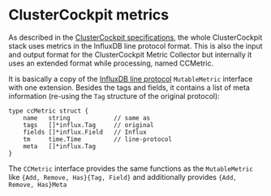 # ClusterCockpit metrics

As described in the [ClusterCockpit specifications](https://github.com/ClusterCockpit/cc-specifications), the whole ClusterCockpit stack uses metrics in the InfluxDB line protocol format. This is also the input and output format for the ClusterCockpit Metric Collector but internally it uses an extended format while processing, named CCMetric.

It is basically a copy of the [InfluxDB line protocol](https://github.com/influxdata/line-protocol) `MutableMetric` interface with one extension. Besides the tags and fields, it contains a list of meta information (re-using the `Tag` structure of the original protocol):

```
type ccMetric struct {
    name   string            // same as
	tags   []*influx.Tag     // original
	fields []*influx.Field   // Influx
	tm     time.Time         // line-protocol
	meta   []*influx.Tag
}
```

The `CCMetric` interface provides the same functions as the `MutableMetric` like `{Add, Remove, Has}{Tag, Field}` and additionally provides `{Add, Remove, Has}Meta`

